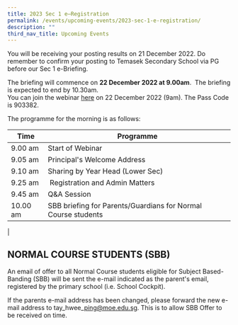 ```yaml
---
title: 2023 Sec 1 e–Registration
permalink: /events/upcoming-events/2023-sec-1-e-registration/
description: ""
third_nav_title: Upcoming Events
---
```


You will be receiving your posting results on 21 December 2022. Do remember to confirm your posting to Temasek Secondary School via PG before our Sec 1 e-Briefing.  
  
The briefing will commence on **22 December 2022 at 9.00am**.  The briefing is expected to end by 10.30am.  
You can join the webinar [h](https://moe-singapore.zoom.us/j/81848612651)[e](https://moe-singapore.zoom.us/j/81848612651)[r](https://moe-singapore.zoom.us/j/81848612651)[e](https://moe-singapore.zoom.us/j/81848612651) on 22 December 2022 (9am). The Pass Code is 903382.  
  
The programme for the morning is as follows:  
  

| Time | Programme |
| --- | --- |
| 9.00 am | Start of Webinar |
| 9.05 am | Principal's Welcome Address  |
| 9.10 am | Sharing by Year Head (Lower Sec)  |
| 9.25 am |  Registration and Admin Matters |
| 9.45 am | Q&A Session |
| 10.00 am | SBB briefing for Parents/Guardians for Normal Course students  
 |

## NORMAL COURSE STUDENTS (SBB)


An email of offer to all Normal Course students eligible for Subject Based-Banding (SBB) will be sent the e-mail indicated as the parent's email, registered by the primary school (i.e. School Cockpit).  
  
If the parents e-mail address has been changed, please forward the new e-mail address to tay\_hwee\_ping@moe.edu.sg. This is to allow SBB Offer to be received on time.